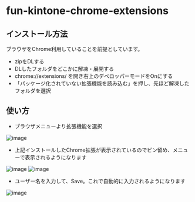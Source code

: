 # fun-kintone-chrome-extensions

## インストール方法
ブラウザをChrome利用していることを前提としています。

- zipをDLする
- DLしたフォルダをどこかに解凍・展開する
- chrome://extensions/ を開き右上のデベロッパーモードをOnにする
- 「パッケージ化されていない拡張機能を読み込む」を押し、先ほど解凍したフォルダを選択

## 使い方

- ブラウザメニューより拡張機能を選択

![image](https://github.com/funtoco/fun-kintone-chrome-extensions/assets/17454725/723e31e8-f691-47e1-8527-8a5bc752d7f5)

- 上記インストールしたChrome拡張が表示されているのでピン留め、メニューで表示されるようになります

![image](https://github.com/funtoco/fun-kintone-chrome-extensions/assets/17454725/f4e07047-c4b6-4a00-8fc1-165b31742cce)
![image](https://github.com/funtoco/fun-kintone-chrome-extensions/assets/17454725/ba673b75-1109-4106-8bd7-e9881dde5858)

- ユーザー名を入力して、Save。これで自動的に入力されるようになります

![image](https://github.com/funtoco/fun-kintone-chrome-extensions/assets/17454725/aa5f5cee-f690-4a77-a1be-24268605ce8c)

